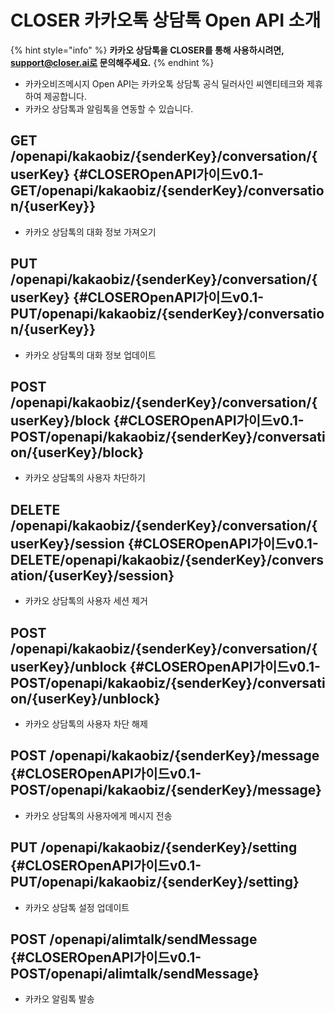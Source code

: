 # CLOSER 카카오톡 상담톡 Open API 소개

{% hint style="info" %}
**카카오 상담톡을 CLOSER를 통해 사용하시려면, support@closer.ai로 문의해주세요.**
{% endhint %}

* 카카오비즈메시지 Open API는 카카오톡 상담톡 공식 딜러사인 씨엔티테크와 제휴하여 제공합니다.
* 카카오 상담톡과 알림톡을 연동할 수 있습니다.

## GET /openapi/kakaobiz/{senderKey}/conversation/{userKey} {#CLOSEROpenAPI가이드v0.1-GET/openapi/kakaobiz/{senderKey}/conversation/{userKey}}

* 카카오 상담톡의 대화 정보 가져오기

## PUT /openapi/kakaobiz/{senderKey}/conversation/{userKey} {#CLOSEROpenAPI가이드v0.1-PUT/openapi/kakaobiz/{senderKey}/conversation/{userKey}}

* 카카오 상담톡의 대화 정보 업데이트

## POST /openapi/kakaobiz/{senderKey}/conversation/{userKey}/block {#CLOSEROpenAPI가이드v0.1-POST/openapi/kakaobiz/{senderKey}/conversation/{userKey}/block}

* 카카오 상담톡의 사용자 차단하기

## DELETE /openapi/kakaobiz/{senderKey}/conversation/{userKey}/session {#CLOSEROpenAPI가이드v0.1-DELETE/openapi/kakaobiz/{senderKey}/conversation/{userKey}/session}

* 카카오 상담톡의 사용자 세션 제거

## POST /openapi/kakaobiz/{senderKey}/conversation/{userKey}/unblock {#CLOSEROpenAPI가이드v0.1-POST/openapi/kakaobiz/{senderKey}/conversation/{userKey}/unblock}

* 카카오 상담톡의 사용자 차단 해제

## POST /openapi/kakaobiz/{senderKey}/message {#CLOSEROpenAPI가이드v0.1-POST/openapi/kakaobiz/{senderKey}/message}

* 카카오 상담톡의 사용자에게 메시지 전송

## PUT /openapi/kakaobiz/{senderKey}/setting {#CLOSEROpenAPI가이드v0.1-PUT/openapi/kakaobiz/{senderKey}/setting}

* 카카오 상담톡 설정 업데이트

## POST /openapi/alimtalk/sendMessage {#CLOSEROpenAPI가이드v0.1-POST/openapi/alimtalk/sendMessage}

* 카카오 알림톡 발송


